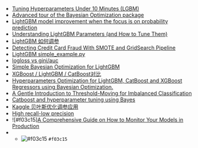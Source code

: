 - [Tuning Hyperparameters Under 10 Minutes (LGBM)](https://www.kaggle.com/code/somang1418/tuning-hyperparameters-under-10-minutes-lgbm/notebook)
- [Advanced tour of the Bayesian Optimization package](https://github.com/fmfn/BayesianOptimization/blob/master/examples/advanced-tour.ipynb)
- [LightGBM model improvement when the focus is on probability prediction](https://stats.stackexchange.com/questions/517626/lightgbm-model-improvement-when-the-focus-is-on-probability-prediction)
- [Understanding LightGBM Parameters (and How to Tune Them)](https://neptune.ai/blog/lightgbm-parameters-guide)
- [LightGBM 如何调参](https://www.jianshu.com/p/b4ac0596e5ef)
- [Detecting Credit Card Fraud With SMOTE and GridSearch Pipeline](https://medium.com/swlh/detecting-credit-card-fraud-with-smote-and-gridsearch-pipeline-d11f63f2fef2)
- [LightGBM simple_example.py](https://github.com/microsoft/LightGBM/blob/master/examples/python-guide/simple_example.py)
- [logloss vs gini/auc](https://stats.stackexchange.com/questions/322408/logloss-vs-gini-auc)
- [Simple Bayesian Optimization for LightGBM](https://www.kaggle.com/code/sz8416/simple-bayesian-optimization-for-lightgbm/notebook)
- [XGBoost / LightGBM / CatBoost对比](https://cdn.coggle.club/LightGBM.html)
- [Hyperparameters Optimization for LightGBM, CatBoost and XGBoost Regressors using Bayesian Optimization.](https://medium.com/analytics-vidhya/hyperparameters-optimization-for-lightgbm-catboost-and-xgboost-regressors-using-bayesian-6e7c495947a9)
- [A Gentle Introduction to Threshold-Moving for Imbalanced Classification](https://machinelearningmastery.com/threshold-moving-for-imbalanced-classification/)
- [Catboost and hyperparameter tuning using Bayes](https://www.kaggle.com/code/shivampanwar/catboost-and-hyperparameter-tuning-using-bayes/notebook)
- [Kaggle 贝叶斯优化调参应用](https://zhuanlan.zhihu.com/p/58204236)
- [High recall-low precision](https://www.kaggle.com/general/208763)
- ![#f03c15][A Comprehensive Guide on How to Monitor Your Models in Production](https://neptune.ai/blog/how-to-monitor-your-models-in-production-guide)
- - ![#f03c15](https://via.placeholder.com/15/f03c15/000000?text=+) `#f03c15`
